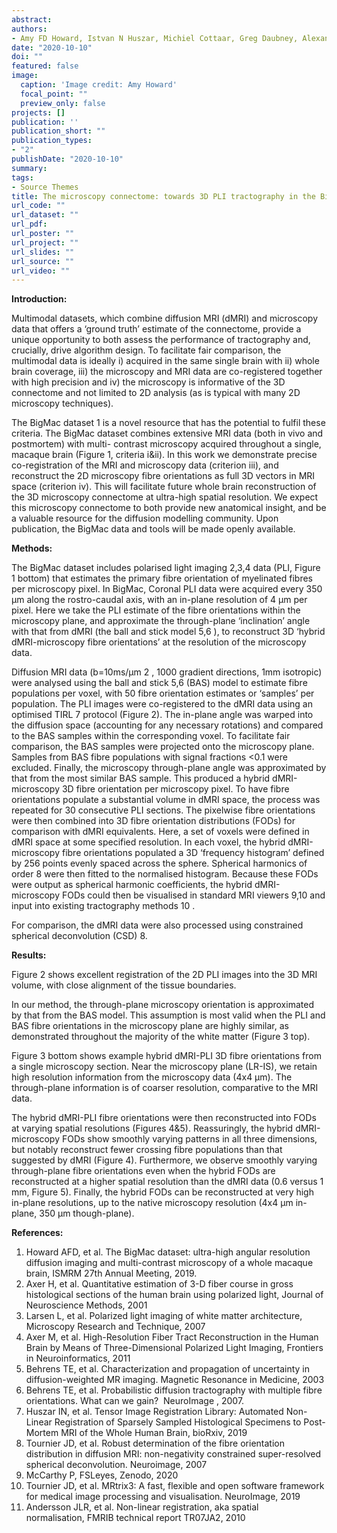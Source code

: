 ```yaml
---
abstract: 
authors:
- Amy FD Howard, Istvan N Huszar, Michiel Cottaar, Greg Daubney, Alexandre A Khrapitchev, Rogier B Mars, Jeroen Mollink, <b>Connor Scott</b>, Nicola Sibson, Adele Smart, Jerome Sallet, Saad Jbabdi, and Karla L Miller
date: "2020-10-10"
doi: ""
featured: false
image:
  caption: 'Image credit: Amy Howard'
  focal_point: ""
  preview_only: false
projects: []
publication: ''
publication_short: ""
publication_types:
- "2"
publishDate: "2020-10-10" 
summary: 
tags:
- Source Themes
title: The microscopy connectome: towards 3D PLI tractography in the BigMac dataset
url_code: ""
url_dataset: ""
url_pdf: 
url_poster: ""
url_project: ""
url_slides: ""
url_source: ""
url_video: ""
---
```

<b>Introduction:</b>

Multimodal datasets, which combine diffusion MRI (dMRI) and microscopy data that offers a ‘ground truth’ estimate of the connectome, provide a unique opportunity to both assess the performance of tractography and, crucially, drive algorithm design. To facilitate fair comparison, the multimodal data is ideally i) acquired in the same single brain with ii) whole brain coverage, iii) the microscopy and MRI data are co-registered together with high precision and iv) the microscopy is informative of the 3D connectome and not limited to 2D analysis (as is typical with many 2D microscopy techniques).

The BigMac dataset 1 is a novel resource that has the potential to fulfil these criteria. The BigMac dataset combines extensive MRI data (both in vivo and postmortem) with multi- contrast microscopy acquired throughout a single, macaque brain (Figure 1, criteria i&amp;ii). In this work we demonstrate precise co-registration of the MRI and microscopy data (criterion iii), and reconstruct the 2D microscopy fibre orientations as full 3D vectors in MRI space (criterion iv). This will facilitate future whole brain reconstruction of the 3D microscopy connectome at ultra-high spatial resolution. We expect this microscopy connectome to both provide new anatomical insight, and be a valuable resource for the diffusion modelling community. Upon publication, the BigMac data and tools will be made openly available.

<b>Methods:</b>

The BigMac dataset includes polarised light imaging 2,3,4 data (PLI, Figure 1 bottom) that estimates the primary fibre orientation of myelinated fibres per microscopy pixel. In BigMac, Coronal PLI data were acquired every 350 μm along the rostro-caudal axis, with an in-plane resolution of 4 μm per pixel. Here we take the PLI estimate of the fibre orientations within the microscopy plane, and approximate the through-plane ‘inclination’ angle with that from dMRI (the ball and stick model 5,6 ), to reconstruct 3D ‘hybrid dMRI-microscopy fibre orientations’ at the resolution of the microscopy data.

Diffusion MRI data (b=10ms/μm 2 , 1000 gradient directions, 1mm isotropic) were analysed using the ball and stick 5,6 (BAS) model to estimate fibre populations per voxel, with 50 fibre orientation estimates or ‘samples’ per population. The PLI images were co-registered to the dMRI data using an optimised TIRL 7 protocol (Figure 2). The in-plane angle was warped into the diffusion space (accounting for any necessary rotations) and compared to the BAS samples within the corresponding voxel. To facilitate fair comparison, the BAS samples were projected onto the microscopy plane. Samples from BAS fibre populations with signal fractions &lt;0.1 were excluded. Finally, the microscopy through-plane angle was approximated by that from the most similar BAS sample. This produced a hybrid dMRI-microscopy 3D fibre orientation per microscopy pixel. To have fibre orientations populate a substantial volume in dMRI space, the process was repeated for 30 consecutive PLI sections. The pixelwise fibre orientations were then combined into 3D fibre orientation distributions (FODs) for comparison with dMRI equivalents. Here, a set of voxels were defined in dMRI space at some specified resolution. In each voxel, the hybrid dMRI-microscopy fibre orientations populated a 3D ‘frequency histogram’ defined by 256 points evenly spaced across the sphere. Spherical harmonics of order 8 were then fitted to the normalised histogram. Because these FODs were output as spherical harmonic coefficients, the hybrid dMRI-microscopy FODs could then be visualised in standard MRI viewers 9,10 and input into existing tractography methods 10 .

For comparison, the dMRI data were also processed using constrained spherical
deconvolution (CSD) 8.

<b>Results:</b>

Figure 2 shows excellent registration of the 2D PLI images into the 3D MRI volume, with close alignment of the tissue boundaries.

In our method, the through-plane microscopy orientation is approximated by that from the BAS model. This assumption is most valid when the PLI and BAS fibre orientations in the microscopy plane are highly similar, as demonstrated throughout the majority of the white matter (Figure 3 top).

Figure 3 bottom shows example hybrid dMRI-PLI 3D fibre orientations from a single microscopy section. Near the microscopy plane (LR-IS), we retain high resolution information from the microscopy data (4x4 μm). The through-plane information is of coarser resolution, comparative to the MRI data.

The hybrid dMRI-PLI fibre orientations were then reconstructed into FODs at varying spatial resolutions (Figures 4&amp;5). Reassuringly, the hybrid dMRI-microscopy FODs show smoothly varying patterns in all three dimensions, but notably reconstruct fewer crossing fibre populations than that suggested by dMRI (Figure 4). Furthermore, we observe smoothly varying through-plane fibre orientations even when the hybrid FODs are reconstructed at a higher spatial resolution than the dMRI data (0.6 versus 1 mm, Figure 5). Finally, the hybrid FODs can be reconstructed at very high in-plane resolutions, up to the native microscopy resolution (4x4 μm in-plane, 350 μm though-plane).


<b>References:</b>
1. Howard AFD, et al. The BigMac dataset: ultra-high angular resolution diffusion imaging and
multi-contrast microscopy of a whole macaque brain, ISMRM 27th Annual Meeting, 2019.
2. Axer H, et al. Quantitative estimation of 3-D fiber course in gross histological sections of the
human brain using polarized light, Journal of Neuroscience Methods, 2001
3. Larsen L, et al. Polarized light imaging of white matter architecture, Microscopy Research
and Technique, 2007
4. Axer M, et al. High-Resolution Fiber Tract Reconstruction in the Human Brain by Means of
Three-Dimensional Polarized Light Imaging, Frontiers in Neuroinformatics, 2011
5. Behrens TE, et al. Characterization and propagation of uncertainty in diffusion-weighted MR
imaging. Magnetic Resonance in Medicine, 2003
6. Behrens TE, et al. Probabilistic diffusion tractography with multiple fibre orientations. What
can we gain?  NeuroImage , 2007.
7. Huszar IN, et al. Tensor Image Registration Library: Automated Non-Linear Registration of
Sparsely Sampled Histological Specimens to Post-Mortem MRI of the Whole Human Brain,
bioRxiv, 2019
8. Tournier JD, et al. Robust determination of the fibre orientation distribution in diffusion
MRI: non-negativity constrained super-resolved spherical deconvolution. Neuroimage, 2007
9. McCarthy P, FSLeyes, Zenodo, 2020
10. Tournier JD, et al. MRtrix3: A fast, flexible and open software framework for medical image
processing and visualisation. NeuroImage, 2019
11. Andersson JLR, et al. Non-linear registration, aka spatial normalisation, FMRIB technical
report TR07JA2, 2010